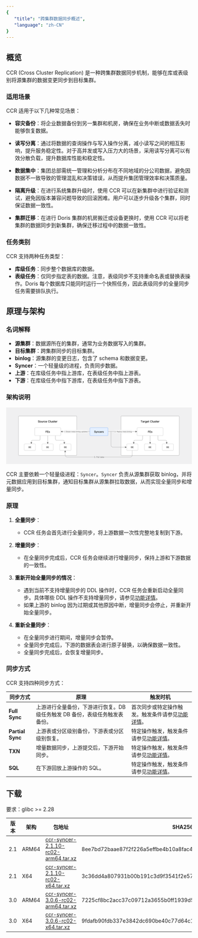 ```yaml
---
{
   "title": "跨集群数据同步概述",
   "language": "zh-CN"
}
---
```


<!--
Licensed to the Apache Software Foundation (ASF) under one
or more contributor license agreements.  See the NOTICE file
distributed with this work for additional information
regarding copyright ownership.  The ASF licenses this file
to you under the Apache License, Version 2.0 (the
"License"); you may not use this file except in compliance
with the License.  You may obtain a copy of the License at

  http://www.apache.org/licenses/LICENSE-2.0

Unless required by applicable law or agreed to in writing,
software distributed under the License is distributed on an
"AS IS" BASIS, WITHOUT WARRANTIES OR CONDITIONS OF ANY
KIND, either express or implied.  See the License for the
specific language governing permissions and limitations
under the License.
-->

## 概览

CCR (Cross Cluster Replication) 是一种跨集群数据同步机制，能够在库或表级别将源集群的数据变更同步到目标集群。

### 适用场景

CCR 适用于以下几种常见场景：

- **容灾备份**：将企业数据备份到另一集群和机房，确保在业务中断或数据丢失时能够恢复数据。

- **读写分离**：通过将数据的查询操作与写入操作分离，减小读写之间的相互影响，提升服务稳定性。对于高并发或写入压力大的场景，采用读写分离可以有效分散负载，提升数据库性能和稳定性。

- **数据集中**：集团总部需统一管理和分析分布在不同地域的分公司数据，避免因数据不一致导致的管理混乱和决策错误，从而提升集团管理效率和决策质量。

- **隔离升级**：在进行系统集群升级时，使用 CCR 可以在新集群中进行验证和测试，避免因版本兼容问题导致的回滚困难。用户可以逐步升级各个集群，同时保证数据一致性。

- **集群迁移**：在进行 Doris 集群的机房搬迁或设备更换时，使用 CCR 可以将老集群的数据同步到新集群，确保迁移过程中的数据一致性。

### 任务类别

CCR 支持两种任务类型：

- **库级任务**：同步整个数据库的数据。
- **表级任务**：仅同步指定表的数据。注意，表级同步不支持重命名表或替换表操作。Doris 每个数据库只能同时运行一个快照任务，因此表级同步的全量同步任务需要排队执行。

## 原理与架构

### 名词解释

- **源集群**：数据源所在的集群，通常为业务数据写入的集群。
- **目标集群**：跨集群同步的目标集群。
- **binlog**：源集群的变更日志，包含了 schema 和数据变更。
- **Syncer**：一个轻量级的进程，负责同步数据。
- **上游**：在库级任务中指上游库，在表级任务中指上游表。
- **下游**：在库级任务中指下游库，在表级任务中指下游表。

### 架构说明

![CCR 架构说明](/images/ccr-architecture-description.png)

CCR 主要依赖一个轻量级进程：`Syncer`。`Syncer` 负责从源集群获取 binlog，并将元数据应用到目标集群，通知目标集群从源集群拉取数据，从而实现全量同步和增量同步。

### 原理

1. **全量同步**：
   - CCR 任务会首先进行全量同步，将上游数据一次性完整地复制到下游。

2. **增量同步**：
   - 在全量同步完成后，CCR 任务会继续进行增量同步，保持上游和下游数据的一致性。

3. **重新开始全量同步的情况**：
   - 遇到当前不支持增量同步的 DDL 操作时，CCR 任务会重新启动全量同步。具体哪些 DDL 操作不支持增量同步，请参见[功能详情](./feature.md)。
   - 如果上游的 binlog 因为过期或其他原因中断，增量同步会停止，并重新开始全量同步。

4. **重新全量同步**：
   - 在全量同步进行期间，增量同步会暂停。
   - 全量同步完成后，下游的数据表会进行原子替换，以确保数据一致性。
   - 全量同步完成后，会恢复增量同步。

### 同步方式

CCR 支持四种同步方式：

| 同步方式       | 原理                                                   | 触发时机                                                 |
|----------------|--------------------------------------------------------|----------------------------------------------------------|
| **Full Sync**  | 上游进行全量备份，下游进行恢复。DB 级任务触发 DB 备份，表级任务触发表备份。 | 首次同步或特定操作触发。触发条件请参见[功能详情](./feature.md)。 |
| **Partial Sync** | 上游表或分区级别备份，下游表或分区级别恢复。             | 特定操作触发，触发条件请参见[功能详情](./feature.md)。   |
| **TXN**        | 增量数据同步，上游提交后，下游开始同步。                   | 特定操作触发，触发条件请参见[功能详情](./feature.md)。   |
| **SQL**        | 在下游回放上游操作的 SQL。                              | 特定操作触发，触发条件请参见[功能详情](./feature.md)。   |

## 下载

要求：glibc >= 2.28

| 版本 | 架构  | 包地址                                                                                                                                         | SHA256                                                           |
|------|-------|------------------------------------------------------------------------------------------------------------------------------------------------|------------------------------------------------------------------|
| 2.1     | ARM64 | [ccr-syncer-2.1.10-rc02-arm64.tar.xz](https://apache-doris-releases.oss-accelerate.aliyuncs.com/ccr-release/ccr-syncer-2.1.10-rc02-arm64.tar.xz) | 8ee7bd72baae87f2f226a5effbe4b10a8fac4b1fa25c9cc027e183e5f4c04bcc |
| 2.1     | X64   | [ccr-syncer-2.1.10-rc02-x64.tar.xz](https://apache-doris-releases.oss-accelerate.aliyuncs.com/ccr-release/ccr-syncer-2.1.10-rc02-x64.tar.xz)     | 3c36dd4a807931b00b191c3d9f3541f2e5732acb6d1d9fc83b8cb3fb334046a2 |
| 3.0     | ARM64 | [ccr-syncer-3.0.6-rc02-arm64.tar.xz](https://apache-doris-releases.oss-accelerate.aliyuncs.com/ccr-release/ccr-syncer-3.0.6-rc02-arm64.tar.xz) | 7225cf8bc2acc37c09712a3655b0ff1939d574f42ed7bba29344a50742d7dcff |
| 3.0     | X64   | [ccr-syncer-3.0.6-rc02-x64.tar.xz](https://apache-doris-releases.oss-accelerate.aliyuncs.com/ccr-release/ccr-syncer-3.0.6-rc02-x64.tar.xz)   | 9fdafb90fdb337e3842dc690be40c77d64c1c1ea3b7b688b74bb9aeaf955681c |

